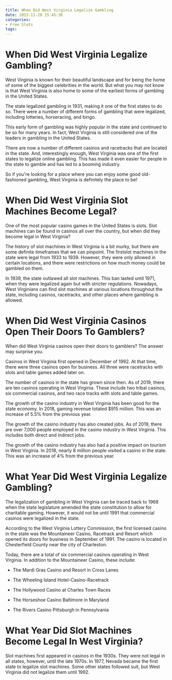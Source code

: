 ```yaml
---
title: When Did West Virginia Legalize Gambling
date: 2022-11-28 15:45:36
categories:
- Free Slots
tags:
---
```



#  When Did West Virginia Legalize Gambling?

West Virginia is known for their beautiful landscape and for being the home of some of the biggest celebrities in the world. But what you may not know is that West Virginia is also home to some of the earliest forms of gambling in the United States.

The state legalized gambling in 1931, making it one of the first states to do so. There were a number of different forms of gambling that were legalized, including lotteries, horseracing, and bingo.

This early form of gambling was highly popular in the state and continued to be so for many years. In fact, West Virginia is still considered one of the leaders in gambling in the United States.

There are now a number of different casinos and racetracks that are located in the state. And, interestingly enough, West Virginia was one of the first states to legalize online gambling. This has made it even easier for people in the state to gamble and has led to a booming industry.

So if you're looking for a place where you can enjoy some good old-fashioned gambling, West Virginia is definitely the place to be!

#  When Did West Virginia Slot Machines Become Legal?

One of the most popular casino games in the United States is slots. Slot machines can be found in casinos all over the country, but when did they become legal in West Virginia?

The history of slot machines in West Virginia is a bit murky, but there are some definite timeframes that we can pinpoint. The firstslot machines in the state were legal from 1933 to 1939. However, they were only allowed in certain locations, and there were restrictions on how much money could be gambled on them.

In 1939, the state outlawed all slot machines. This ban lasted until 1971, when they were legalized again but with stricter regulations. Nowadays, West Virginians can find slot machines at various locations throughout the state, including casinos, racetracks, and other places where gambling is allowed.

#  When Did West Virginia Casinos Open Their Doors To Gamblers?

When did West Virginia casinos open their doors to gamblers? The answer may surprise you.

Casinos in West Virginia first opened in December of 1992. At that time, there were three casinos open for business. All three were racetracks with slots and table games added later on.

The number of casinos in the state has grown since then. As of 2019, there are ten casinos operating in West Virginia. These include two tribal casinos, six commercial casinos, and two race tracks with slots and table games.

The growth of the casino industry in West Virginia has been good for the state economy. In 2018, gaming revenue totaled $915 million. This was an increase of 5.5% from the previous year.

The growth of the casino industry has also created jobs. As of 2019, there are over 7,000 people employed in the casino industry in West Virginia. This includes both direct and indirect jobs.

The growth of the casino industry has also had a positive impact on tourism in West Virginia. In 2018, nearly 8 million people visited a casino in the state. This was an increase of 4% from the previous year.

#  What Year Did West Virginia Legalize Gambling?

The legalization of gambling in West Virginia can be traced back to 1968 when the state legislature amended the state constitution to allow for charitable gaming. However, it would not be until 1991 that commercial casinos were legalized in the state.

According to the West Virginia Lottery Commission, the first licensed casino in the state was the Mountaineer Casino, Racetrack and Resort which opened its doors for business in September of 1991. The casino is located in Chesterfield County near the city of Charleston.

Today, there are a total of six commercial casinos operating in West Virginia. In addition to the Mountaineer Casino, these include:

- The Mardi Gras Casino and Resort in Cross Lanes

- The Wheeling Island Hotel-Casino-Racetrack

- The Hollywood Casino at Charles Town Races

- The Horseshoe Casino Baltimore in Maryland

- The Rivers Casino Pittsburgh in Pennsylvania

#  What Year Did Slot Machines Become Legal In West Virginia?

Slot machines first appeared in casinos in the 1930s. They were not legal in all states, however, until the late 1970s. In 1977, Nevada became the first state to legalize slot machines. Some other states followed suit, but West Virginia did not legalize them until 1992.
